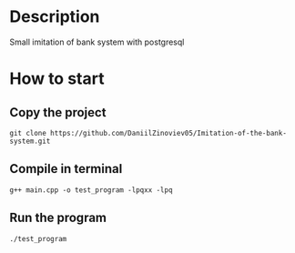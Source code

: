 # Description

Small imitation of bank system with postgresql

# How to start

## Copy the project

```
git clone https://github.com/DaniilZinoviev05/Imitation-of-the-bank-system.git
```

## Сompile in terminal

```
g++ main.cpp -o test_program -lpqxx -lpq 
```

## Run the program

```
./test_program   
```

